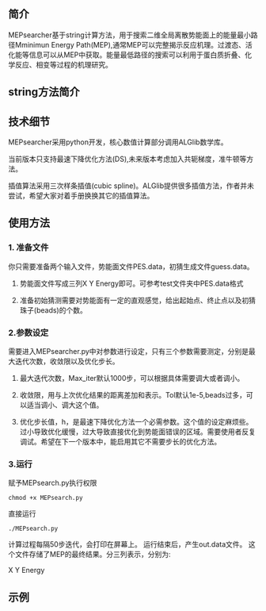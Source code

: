 ## 简介

MEPsearcher基于string计算方法，用于搜索二维全局离散势能面上的能量最小路径Mminimun Energy Path(MEP),通常MEP可以完整揭示反应机理。过渡态、活化能等信息可以从MEP中获取。能量最低路径的搜索可以利用于蛋白质折叠、化学反应、相变等过程的机理研究。

## string方法简介

## 技术细节
MEPsearcher采用python开发，核心数值计算部分调用ALGlib数学库。

当前版本只支持最速下降优化方法(DS),未来版本考虑加入共轭梯度，准牛顿等方法。

插值算法采用三次样条插值(cubic spline)。ALGlib提供很多插值方法，作者并未尝试，希望大家对着手册换换其它的插值算法。

## 使用方法
### 1. 准备文件
你只需要准备两个输入文件，势能面文件PES.data，初猜生成文件guess.data。

1. 势能面文件写成三列X Y Energy即可。可参考test文件夹中PES.data格式

2. 准备初始猜测需要对势能面有一定的直观感觉，给出起始点、终止点以及初猜珠子(beads)的个数。

### 2.参数设定
需要进入MEPsearcher.py中对参数进行设定，只有三个参数需要测定，分别是最大迭代次数，收敛限以及优化步长。

1. 最大迭代次数，Max_iter默认1000步，可以根据具体需要调大或者调小。

2. 收敛限，用与上次优化结果的距离差加和表示。Tol默认1e-5,beads过多，可以适当调小、调大这个值。

3. 优化步长值，h，是最速下降优化方法一个必需参数。这个值的设定麻烦些。过小导致优化缓慢，过大导致直接优化到势能面错误的区域。需要使用者反复调试。希望在下一个版本中，能启用其它不需要步长的优化方法。

### 3.运行
赋予MEPsearch.py执行权限

    chmod +x MEPsearch.py
    
直接运行

    ./MEPsearch.py
    
计算过程每隔50步迭代，会打印在屏幕上。
运行结束后，产生out.data文件。
这个文件存储了MEP的最终结果。分三列表示，分别为:

X Y Energy

## 示例


  
